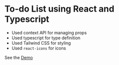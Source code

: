 # To-do List using React and Typescript

- Used context API for managing props
- Used typescript for type definition
- Used Tailwind CSS for styling
- Used `react-icons` for icons

See the [Demo](https://todo-surajit.netlify.app/)
